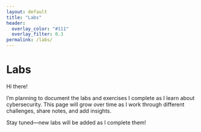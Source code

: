 ```yaml
---
layout: default
title: "Labs"
header:
  overlay_color: "#111"
  overlay_filter: 0.3
permalink: /labs/
---
```


# Labs

Hi there!  

I’m planning to document the labs and exercises I complete as I learn about cybersecurity. This page will grow over time as I work through different challenges, share notes, and add insights.  

Stay tuned—new labs will be added as I complete them!  

